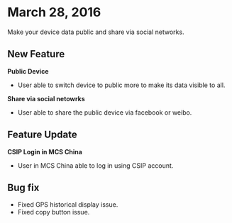 # March 28, 2016


Make your device data public and share via social networks.

## New Feature

**Public Device**

* User able to switch device to public more to make its data visible to all.

**Share via social netowrks**

* User able to share the public device via facebook or weibo.

## Feature Update

**CSIP Login in MCS China**

* User in MCS China able to log in using CSIP account.

## Bug fix

* Fixed GPS historical display issue.
* Fixed copy button issue.
